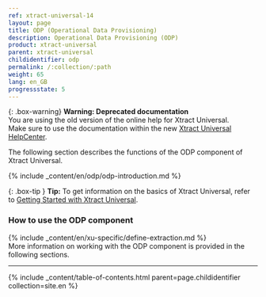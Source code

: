 ```yaml
---
ref: xtract-universal-14
layout: page
title: ODP (Operational Data Provisioning)
description: Operational Data Provisioning (ODP)
product: xtract-universal
parent: xtract-universal
childidentifier: odp
permalink: /:collection/:path
weight: 65
lang: en_GB
progressstate: 5
---
```


{: .box-warning}
**Warning: Deprecated documentation** <br>
You are using the old version of the online help for Xtract Universal.<br>
Make sure to use the documentation within the new [Xtract Universal HelpCenter](https://helpcenter.theobald-software.com/xtract-universal/documentation/introduction/).

The following section describes the functions of the ODP component of Xtract Universal. <br>

{% include _content/en/odp/odp-introduction.md %} 

{: .box-tip }
**Tip:** To get information on the basics of Xtract Universal, refer to [Getting Started with Xtract Universal](./getting-started). <br>

### How to use the ODP component
{% include _content/en/xu-specific/define-extraction.md %}
<br>
More information on working with the ODP component is provided in the following sections.

---

{% include _content/table-of-contents.html parent=page.childidentifier collection=site.en %}
